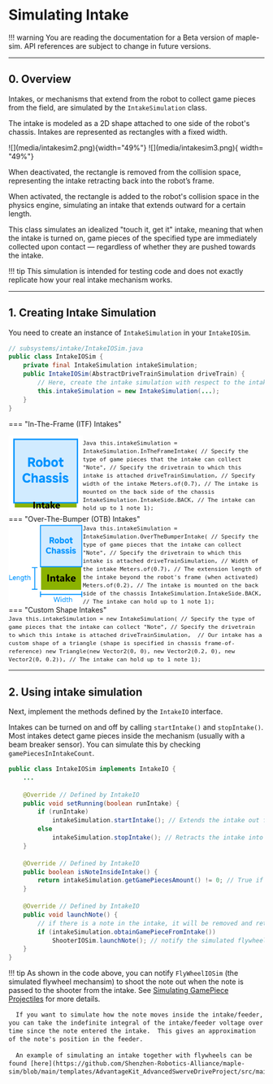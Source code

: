 # Simulating Intake
!!! warning
      You are reading the documentation for a Beta version of maple-sim. API references are subject to change in future versions.

---
## 0. Overview
Intakes, or mechanisms that extend from the robot to collect game pieces from the field, are simulated by the `IntakeSimulation` class.

The intake is modeled as a 2D shape attached to one side of the robot's chassis. Intakes are represented as rectangles with a fixed width.

<div style="display: flex;" markdown>
![](media/intakesim2.png){width="49%"}
![](media/intakesim3.png){ width= "49%"}
</div>

When deactivated, the rectangle is removed from the collision space, representing the intake retracting back into the robot’s frame.

When activated, the rectangle is added to the robot's collision space in the physics engine, simulating an intake that extends outward for a certain length.

This class simulates an idealized "touch it, get it" intake, meaning that when the intake is turned on, game pieces of the specified type are immediately collected upon contact — regardless of whether they are pushed towards the intake.

!!! tip
      This simulation is intended for testing code and does not exactly replicate how your real intake mechanism works.


---
## 1. Creating Intake Simulation
You need to create an instance of `IntakeSimulation` in your `IntakeIOSim`.

```java
// subsystems/intake/IntakeIOSim.java
public class IntakeIOSim {
    private final IntakeSimulation intakeSimulation;
    public IntakeIOSim(AbstractDriveTrainSimulation driveTrain) {
        // Here, create the intake simulation with respect to the intake on your real robot
        this.intakeSimulation = new IntakeSimulation(...);
    }
}
```

=== "In-The-Frame (ITF) Intakes"
    <div style="display: flex; align-items:center">
        <div style="align-items: center; width: 29%">
            <img src="../media/intakesim3.png" style="max-height: 100%; margin: auto;">
        </div>
        <div style="width: 70%; font-size:13px;">
            ```Java
            this.intakeSimulation = IntakeSimulation.InTheFrameIntake(
                    // Specify the type of game pieces that the intake can collect
                    "Note",
                    // Specify the drivetrain to which this intake is attached
                    driveTrainSimulation,
                    // Specify width of the intake
                    Meters.of(0.7),
                    // The intake is mounted on the back side of the chassis
                    IntakeSimulation.IntakeSide.BACK,
                    // The intake can hold up to 1 note
                    1);
            ```
        </div>
    </div>
=== "Over-The-Bumper (OTB) Intakes"
    <div style="display: flex; align-items:center">
        <div style="align-items: center; width: 29%"> 
            <img src="../media/intakesim2.png" style="max-height: 100%; margin: auto;">
        </div>
        <div style="width: 70%; font-size:13px;">
            ```Java
            this.intakeSimulation = IntakeSimulation.OverTheBumperIntake(
                    // Specify the type of game pieces that the intake can collect
                    "Note",
                    // Specify the drivetrain to which this intake is attached
                    driveTrainSimulation,
                    // Width of the intake
                    Meters.of(0.7),
                    // The extension length of the intake beyond the robot's frame (when activated)
                    Meters.of(0.2),
                    // The intake is mounted on the back side of the chassis
                    IntakeSimulation.IntakeSide.BACK,
                    // The intake can hold up to 1 note
                    1);
            ```
        </div>
    </div>
=== "Custom Shape Intakes"
    <div style="font-size:13px;">
        ```Java
        this.intakeSimulation = new IntakeSimulation(
                // Specify the type of game pieces that the intake can collect
                "Note",
                // Specify the drivetrain to which this intake is attached
                driveTrainSimulation, 
                // Our intake has a custom shape of a triangle (shape is specified in chassis frame-of-reference)
                new Triangle(new Vector2(0, 0), new Vector2(0.2, 0), new Vector2(0, 0.2)),
                // The intake can hold up to 1 note
                1);
        ```
    </div>

---
## 2. Using intake simulation
Next, implement the methods defined by the `IntakeIO` interface.

Intakes can be turned on and off by calling `startIntake()` and `stopIntake()`.
Most intakes detect game pieces inside the mechanism (usually with a beam breaker sensor). You can simulate this by checking `gamePiecesInIntakeCount`.

```java
public class IntakeIOSim implements IntakeIO {
    ...

    @Override // Defined by IntakeIO
    public void setRunning(boolean runIntake) {
        if (runIntake)
            intakeSimulation.startIntake(); // Extends the intake out from the chassis frame and starts detecting contacts with game pieces
        else
            intakeSimulation.stopIntake(); // Retracts the intake into the chassis frame, disabling game piece collection
    }

    @Override // Defined by IntakeIO
    public boolean isNoteInsideIntake() {
        return intakeSimulation.getGamePiecesAmount() != 0; // True if there is a game piece in the intake
    }

    @Override // Defined by IntakeIO
    public void launchNote() {
        // if there is a note in the intake, it will be removed and return true; otherwise, returns false
        if (intakeSimulation.obtainGamePieceFromIntake())
            ShooterIOSim.launchNote(); // notify the simulated flywheels to launch a note
    }
}

```

!!! tip
      As shown in the code above, you can notify `FlyWheelIOSim` (the simulated flywheel mechansim) to shoot the note out when the note is passed to the shooter from the intake. See [Simulating GamePiece Projectiles](./simulating-projectiles.md) for more details.

   
      If you want to simulate how the note moves inside the intake/feeder, you can take the indefinite integral of the intake/feeder voltage over time since the note entered the intake.  This gives an approximation of the note's position in the feeder.

      An example of simulating an intake together with flywheels can be found [here](https://github.com/Shenzhen-Robotics-Alliance/maple-sim/blob/main/templates/AdvantageKit_AdvancedSwerveDriveProject/src/main/java/frc/robot/subsystems/intake/IntakeIOSim.java).

